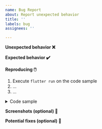 ```yaml
---
name: Bug Report
about: Report unexpected behavior
title: ''
labels: bug
assignees: ''

---
```


**Unexpected behavior :x:**
<!-- Explain in as few sentences as possible what the unexpected behavior is. -->

**Expected behavior :heavy_check_mark:**
<!-- Describe clearly what you expected to happen. -->

**Reproducing :computer_mouse:**
<!-- Detail the process for recreating the bug and include the simplest possible code example that can be ran to reproduce the bug. -->

1. Execute `flutter run` on the code sample <!-- (see "Code sample" section below) -->
2. ... <!-- describe steps to demonstrate bug -->
3. ... <!-- for example "Swipe right and see crash" -->

<details>
<summary>Code sample</summary>
<!-- Copy and paste the complete code sample between the following two lines of backticks. -->

```dart
```

</details>

**Screenshots (optional) :camera_flash:**
<!-- If this is a visual bug, provide screenshot(s) here. -->

**Potential fixes (optional) :wrench:**
<!-- Add any potential ideas for fixing the unexpected behavior. -->
